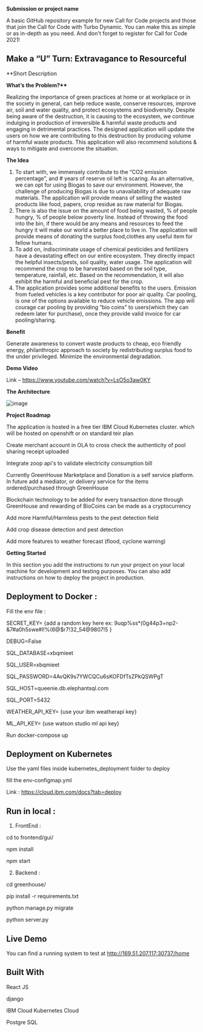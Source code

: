**Submission or project name**

A basic GitHub repository example for new Call for Code projects and those that join the Call for Code with Turbo Dynamic. You can make this as simple or as in-depth as you need. And don't forget to register for Call for Code 2021!

## Make a “U” Turn: Extravagance to Resourceful

\*\*Short Description

**What’s the Problem?\*\***

Realizing the importance of green practices at home or at workplace or in the society in general, can help reduce waste, conserve resources, improve air, soil and water quality, and protect ecosystems and biodiversity.
Despite being aware of the destruction, it is causing to the ecosystem, we continue indulging in production of irreversible & harmful waste products and engaging in detrimental practices.
The designed application will update the users on how we are contributing to this destruction by producing volume of harmful waste products. This application will also recommend solutions & ways to mitigate and overcome the situation.

**The Idea**

1. To start with, we immensely contribute to the “CO2 emission percentage”, and # years of reserve oil left is scaring. As an alternative, we can opt for using Biogas to save our environment. However, the challenge of producing Biogas is due to unavailability of adequate raw materials. The application will provide means of selling the wasted products like food, papers, crop residue as raw material for Biogas.
2. There is also the issue on the amount of food being wasted, % of people hungry, % of people below poverty line. Instead of throwing the food into the bin, if there would be any means and resources to feed the hungry it will make our world a better place to live in. The application will provide means of donating the surplus food,clothes any useful item for fellow humans.
3. To add on, indiscriminate usage of chemical pesticides and fertilizers have a devastating effect on our entire ecosystem. They directly impact the helpful insects/pests, soil quality, water usage. The application will recommend the crop to be harvested based on the soil type, temperature, rainfall, etc. Based on the recommendation, it will also exhibit the harmful and beneficial pest for the crop.
4. The application provides some additional benefits to the users. Emission from fueled vehicles is a key contributor for poor air quality. Car pooling, is one of the options available to reduce vehicle emissions. The app will courage car pooling by providing “bio coins” to users(which they can redeem later for purchase), once they provide valid invoice for car pooling/sharing.

**Benefit**

Generate awareness to convert waste products to cheap, eco friendly energy, philanthropic approach to society by redistributing surplus food to the under privileged. Minimize the environmental degradation.

**Demo Video**

Link – https://www.youtube.com/watch?v=LsO5o3aw0KY

**The Architecture**

![image](https://user-images.githubusercontent.com/49307991/122602622-c8f06d80-d090-11eb-9f74-1ddb6aab1a28.png)

**Project Roadmap**

The application is hosted in a free tier IBM Cloud Kubernetes cluster. which will be hosted on openshift or on standard teir plan

Create merchant account in OLA to cross check the authenticity of pool sharing receipt uploaded

Integrate zoop api's to validate electricity consumption bill

Currently GreenHouse Marketplace and Donation is a self service platform. In future add a mediator, or delivery service for the items ordered/purchased through GreenHouse

Blockchain technology to be added for every transaction done through GreenHouse and rewarding of BioCoins can be made as a cryptocurrency

Add more Harmful/Harmless pests to the pest detection field

Add crop disease detection and pest detection

Add more features to weather forecast (flood, cyclone warning)

**Getting Started**

In this section you add the instructions to run your project on your local machine for development and testing purposes. You can also add instructions on how to deploy the project in production.

## Deployment to Docker :

Fill the env file :

SECRET_KEY= {add a random key here ex: 9uqp%ss\*(0g44p3+np2-&7#a0h5swe#l!%(6@\$r7!32_54@9807!5 }

DEBUG=False

SQL_DATABASE=xbqmieet

SQL_USER=xbqmieet

SQL_PASSWORD=4AvQK9s7YWCQCu6sKOFDfTsZPkQSWPgT

SQL_HOST=queenie.db.elephantsql.com

SQL_PORT=5432

WEATHER_API_KEY= {use your ibm weatherapi key}

ML_API_KEY= {use watson studio ml api key}

Run docker-compose up

## Deployment on Kubernetes

Use the yaml files inside kubernetes_deployment folder to deploy

fill the env-configmap.yml

Link : https://cloud.ibm.com/docs?tab=deploy

## Run in local :

1. FrontEnd :

cd to frontend/gui/

npm install

npm start

2. Backend :

cd greenhouse/

pip install -r requirements.txt

python manage.py migrate

python server.py

## **Live Demo**

You can find a running system to test at http://169.51.207.117:30737/home

## **Built With**

React JS

django

IBM Cloud Kubernetes Cloud

Postgre SQL
